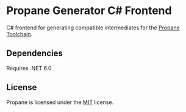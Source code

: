 # Propane Generator C# Frontend

C# frontend for generating compatible intermediates for the [Propane Toolchain](https://github.com/AggroBird/propane).

## Dependencies

Requires .NET 6.0

## License

Propane is licensed under the [MIT](LICENSE) license.